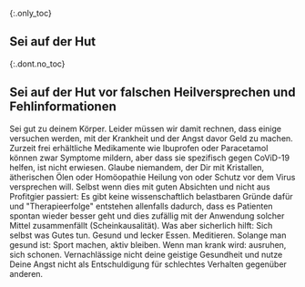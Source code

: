 {:.only_toc}
## Sei auf der Hut 

{:.dont.no_toc}
## Sei auf der Hut vor falschen Heilversprechen und Fehlinformationen

Sei gut zu deinem Körper. Leider müssen wir damit rechnen, dass einige versuchen werden, mit der Krankheit und der Angst davor Geld zu machen.
Zurzeit frei erhältliche Medikamente wie Ibuprofen oder Paracetamol können zwar Symptome mildern, aber dass sie spezifisch gegen CoViD-19 helfen, ist nicht erwiesen.
Glaube niemandem, der Dir mit Kristallen, ätherischen Ölen oder Homöopathie Heilung von oder Schutz vor dem Virus versprechen will.
Selbst wenn dies mit guten Absichten und nicht aus Profitgier passiert: Es gibt keine wissenschaftlich belastbaren Gründe dafür und "Therapieerfolge" entstehen allenfalls dadurch, dass es Patienten spontan wieder besser geht  und dies zufällig mit der Anwendung solcher Mittel zusammenfällt (Scheinkausalität).
Was aber sicherlich hilft: Sich selbst was Gutes tun. Gesund und lecker Essen. Meditieren. Solange man gesund ist: Sport machen, aktiv bleiben. Wenn man krank wird: ausruhen, sich schonen. Vernachlässige nicht deine geistige Gesundheit und nutze Deine Angst nicht als Entschuldigung für schlechtes Verhalten gegenüber anderen.

